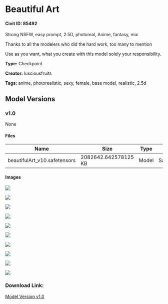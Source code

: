 # Beautiful Art

#### Civit ID: 85492

<p>Strong NSFW, easy prompt, 2.5D, photoreal, Anime, fantasy,  mix</p><p>Thanks to all the modelers who did the hard work, too many to mention</p><p>Use as you want, what you create with this model solely your responsibility.</p>

**Type:** Checkpoint

**Creator:** lusciousfruits

**Tags:** anime, photorealistic, sexy, female, base model, realistic, 2.5d

## Model Versions

### v1.0

None

#### Files

| Name | Size | Type | Format | Download Url | AutoV1 | AutoV2 | SHA256 | CRC32 | BLAKE3 |
| --- | --- | --- | --- | --- | --- | --- | --- | --- | --- |
| beautifulArt_v10.safetensors | 2082642.642578125 KB | Model | SafeTensor | https://civitai.com/api/download/models/90895 | - | - | - | - | - |

#### Images

<p><img src="https://image.civitai.com/xG1nkqKTMzGDvpLrqFT7WA/3d13a826-7d48-46c0-844e-fdba73de16b5/width=450/1059205.jpeg" /></p>

<p><img src="https://image.civitai.com/xG1nkqKTMzGDvpLrqFT7WA/b0511213-6253-4537-801f-d6d61f628b91/width=450/1059220.jpeg" /></p>

<p><img src="https://image.civitai.com/xG1nkqKTMzGDvpLrqFT7WA/979995c6-948d-4eb2-9d5b-0ef25ab3e8bb/width=450/1063816.jpeg" /></p>

<p><img src="https://image.civitai.com/xG1nkqKTMzGDvpLrqFT7WA/e8c62319-b33a-4915-bc57-4e7ebc455ba4/width=450/1063824.jpeg" /></p>

<p><img src="https://image.civitai.com/xG1nkqKTMzGDvpLrqFT7WA/9f64dca5-38c2-4651-8245-d7033ade95a5/width=450/1064043.jpeg" /></p>

<p><img src="https://image.civitai.com/xG1nkqKTMzGDvpLrqFT7WA/cac6fabe-4a67-46c6-8790-70ed2c6a515d/width=450/1064253.jpeg" /></p>

<p><img src="https://image.civitai.com/xG1nkqKTMzGDvpLrqFT7WA/f47e8c87-c40a-4d7b-9597-b06e93d9f681/width=450/1066271.jpeg" /></p>

<p><img src="https://image.civitai.com/xG1nkqKTMzGDvpLrqFT7WA/82590589-145c-413e-a00a-55433ec7cc32/width=450/1066272.jpeg" /></p>

<p><img src="https://image.civitai.com/xG1nkqKTMzGDvpLrqFT7WA/1ab6be49-fd1b-4c2c-ae66-b95ca1ac5a3a/width=450/1066273.jpeg" /></p>

<p><img src="https://image.civitai.com/xG1nkqKTMzGDvpLrqFT7WA/38b4a056-b222-42f1-96d8-389ed6c8e869/width=450/1066278.jpeg" /></p>

### Download Link:

[Model Version v1.0](https://civitai.com/api/download/models/90895)

